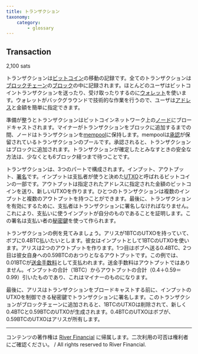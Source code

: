 ```yaml
---
title: トランザクション
taxonomy:
    category:
        - glossary
---
```


## Transaction
2,100 sats

トランザクションは[ビットコイン](https://lostinbitcoin.sakuraweb.com/glossary/bitcoin/)の移動の記録です。全てのトランザクションは[ブロックチェーン](https://lostinbitcoin.sakuraweb.com/glossary/blockchain/)の[ブロック](https://lostinbitcoin.sakuraweb.com/glossary/block/)の中に記録されます。ほとんどのユーザはビットコイントランザクションを送ったり、受け取ったりするのに[ウォレット](https://lostinbitcoin.sakuraweb.com/glossary/wallet/)を使います。ウォレットがバックグラウンドで技術的な作業を行うので、ユーザは[アドレス](https://lostinbitcoin.sakuraweb.com/glossary/address/)と金額を簡単に指定できます。

準備が整うとトランザクションはビットコインネットワーク上の[ノード](https://lostinbitcoin.sakuraweb.com/glossary/node/)にブロードキャストされます。マイナーがトランザクションをブロックに追加するまでの間、ノードはトランザクションを[mempool](https://lostinbitcoin.sakuraweb.com/glossary/mempool/)に保持します。mempoolは[承認](https://lostinbitcoin.sakuraweb.com/glossary/confirmation/)が保留されているトランザクションのプールです。承認されると、トランザクションはブロックに追加されます。トランザクションが確定したとみなすときの安全な方法は、少なくとも6ブロック経つまで待つことです。

トランザクションは、3つのパートで構成されます。インプット、アウトプット、[署名](https://lostinbitcoin.sakuraweb.com/glossary/signature/)です。インプットは支払者が使うと決めた[UTXO](https://lostinbitcoin.sakuraweb.com/glossary/utxo/)と呼ばれるビットコインの一部です。アウトプットは指定されたアドレスに指定された金額のビットコインを送り、新しいUTXOを作ります。ひとつのトランザクションは複数のインプットと複数のアウトプットを持つことができます。最後に、トランザクションを有効にするために、支払者はトランザクションに署名しなければなりません。これにより、支払いに使うインプットが自分のものであることを証明します。この署名は支払い者の[秘密鍵](https://lostinbitcoin.sakuraweb.com/glossary/private_key/)を使って作られます。

トランザクションの例を見てみましょう。アリスが1BTCのUTXOを持っていて、ボブに0.4BTC払いたいとします。彼女はインプットとして1BTCのUTXOを使います。アリスは2つのアウトプットを作ります。1つ目はボブへ送る0.4BTC、2つ目は彼女自身への0.59BTCのおつりとなるアウトプットです。この例では、0.01BTCが[送金手数料](https://lostinbitcoin.sakuraweb.com/glossary/transaction_fee/)として支払われます。送金手数料はアウトプットではありません。インプットの合計（1BTC）からアウトプットの合計（0.4＋0.59＝0.99）引いたものであり、これはマイナーのものになります。

最後に、アリスはトランザクションをブロードキャストする前に、インプットのUTXOを制御できる秘密鍵でトランザクションに署名します。このトランザクションがブロックチェーンに追加されると、1BTCのUTXOは削除されて、新しく0.4BTCと0.59BTCのUTXOが生成されます。0.4BTCのUTXOはボブが、0.59BTCのUTXOはアリスが所有します。

---
コンテンツの著作権は [River Financial](https://river.com/) に帰属します。二次利用の可否は権利者にご確認ください。 / All rights reserved to River Financial.
